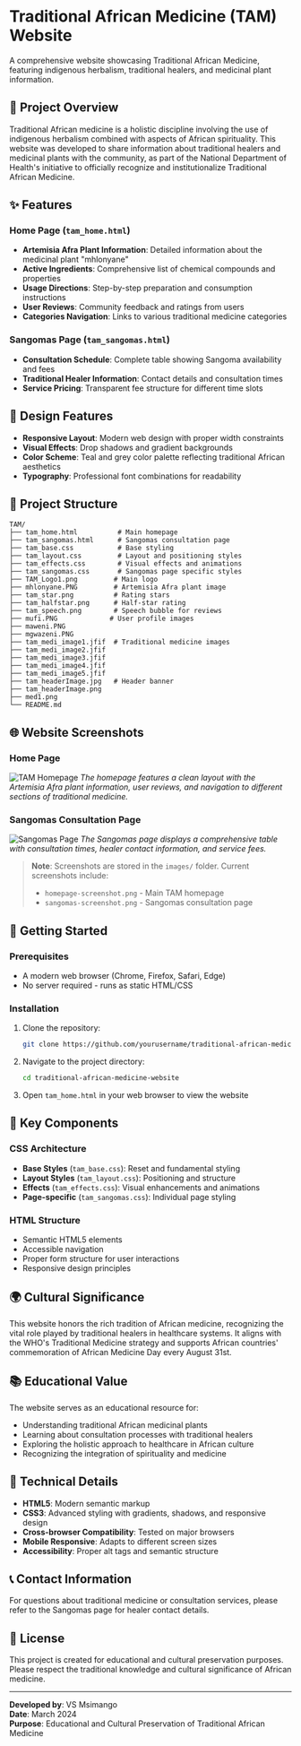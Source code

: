 # Traditional African Medicine (TAM) Website

A comprehensive website showcasing Traditional African Medicine, featuring indigenous herbalism, traditional healers, and medicinal plant information.

## 🌿 Project Overview

Traditional African medicine is a holistic discipline involving the use of indigenous herbalism combined with aspects of African spirituality. This website was developed to share information about traditional healers and medicinal plants with the community, as part of the National Department of Health's initiative to officially recognize and institutionalize Traditional African Medicine.

## ✨ Features

### Home Page (`tam_home.html`)
- **Artemisia Afra Plant Information**: Detailed information about the medicinal plant "mhlonyane"
- **Active Ingredients**: Comprehensive list of chemical compounds and properties
- **Usage Directions**: Step-by-step preparation and consumption instructions
- **User Reviews**: Community feedback and ratings from users
- **Categories Navigation**: Links to various traditional medicine categories

### Sangomas Page (`tam_sangomas.html`)
- **Consultation Schedule**: Complete table showing Sangoma availability and fees
- **Traditional Healer Information**: Contact details and consultation times
- **Service Pricing**: Transparent fee structure for different time slots

## 🎨 Design Features

- **Responsive Layout**: Modern web design with proper width constraints
- **Visual Effects**: Drop shadows and gradient backgrounds
- **Color Scheme**: Teal and grey color palette reflecting traditional African aesthetics
- **Typography**: Professional font combinations for readability

## 📁 Project Structure

```
TAM/
├── tam_home.html          # Main homepage
├── tam_sangomas.html      # Sangomas consultation page
├── tam_base.css           # Base styling
├── tam_layout.css         # Layout and positioning styles
├── tam_effects.css        # Visual effects and animations
├── tam_sangomas.css       # Sangomas page specific styles
├── TAM_Logo1.png         # Main logo
├── mhlonyane.PNG         # Artemisia Afra plant image
├── tam_star.png          # Rating stars
├── tam_halfstar.png      # Half-star rating
├── tam_speech.png        # Speech bubble for reviews
├── mufi.PNG             # User profile images
├── maweni.PNG
├── mgwazeni.PNG
├── tam_medi_image1.jfif  # Traditional medicine images
├── tam_medi_image2.jfif
├── tam_medi_image3.jfif
├── tam_medi_image4.jfif
├── tam_medi_image5.jfif
├── tam_headerImage.jpg   # Header banner
├── tam_headerImage.png
├── med1.png
└── README.md
```

## 🌐 Website Screenshots

### Home Page
![TAM Homepage](images/homepage-screenshot.png)
*The homepage features a clean layout with the Artemisia Afra plant information, user reviews, and navigation to different sections of traditional medicine.*

### Sangomas Consultation Page
![Sangomas Page](images/sangomas-screenshot.png)
*The Sangomas page displays a comprehensive table with consultation times, healer contact information, and service fees.*

> **Note**: Screenshots are stored in the `images/` folder. Current screenshots include:
> - `homepage-screenshot.png` - Main TAM homepage
> - `sangomas-screenshot.png` - Sangomas consultation page

## 🚀 Getting Started

### Prerequisites
- A modern web browser (Chrome, Firefox, Safari, Edge)
- No server required - runs as static HTML/CSS

### Installation
1. Clone the repository:
   ```bash
   git clone https://github.com/yourusername/traditional-african-medicine-website.git
   ```

2. Navigate to the project directory:
   ```bash
   cd traditional-african-medicine-website
   ```

3. Open `tam_home.html` in your web browser to view the website

## 🎯 Key Components

### CSS Architecture
- **Base Styles** (`tam_base.css`): Reset and fundamental styling
- **Layout Styles** (`tam_layout.css`): Positioning and structure
- **Effects** (`tam_effects.css`): Visual enhancements and animations
- **Page-specific** (`tam_sangomas.css`): Individual page styling

### HTML Structure
- Semantic HTML5 elements
- Accessible navigation
- Proper form structure for user interactions
- Responsive design principles

## 🌍 Cultural Significance

This website honors the rich tradition of African medicine, recognizing the vital role played by traditional healers in healthcare systems. It aligns with the WHO's Traditional Medicine strategy and supports African countries' commemoration of African Medicine Day every August 31st.

## 📚 Educational Value

The website serves as an educational resource for:
- Understanding traditional African medicinal plants
- Learning about consultation processes with traditional healers
- Exploring the holistic approach to healthcare in African culture
- Recognizing the integration of spirituality and medicine

## 🔧 Technical Details

- **HTML5**: Modern semantic markup
- **CSS3**: Advanced styling with gradients, shadows, and responsive design
- **Cross-browser Compatibility**: Tested on major browsers
- **Mobile Responsive**: Adapts to different screen sizes
- **Accessibility**: Proper alt tags and semantic structure

## 📞 Contact Information

For questions about traditional medicine or consultation services, please refer to the Sangomas page for healer contact details.

## 📄 License

This project is created for educational and cultural preservation purposes. Please respect the traditional knowledge and cultural significance of African medicine.

---

**Developed by**: VS Msimango  
**Date**: March 2024  
**Purpose**: Educational and Cultural Preservation of Traditional African Medicine
